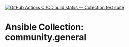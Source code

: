 [![GitHub Actions CI/CD build status — Collection test suite](https://github.com/ansible-collection-migration/community.general/workflows/Collection%20test%20suite/badge.svg?branch=master)](https://github.com/ansible-collection-migration/community.general/actions?query=workflow%3A%22Collection%20test%20suite%22)

Ansible Collection: community.general
=================================================
